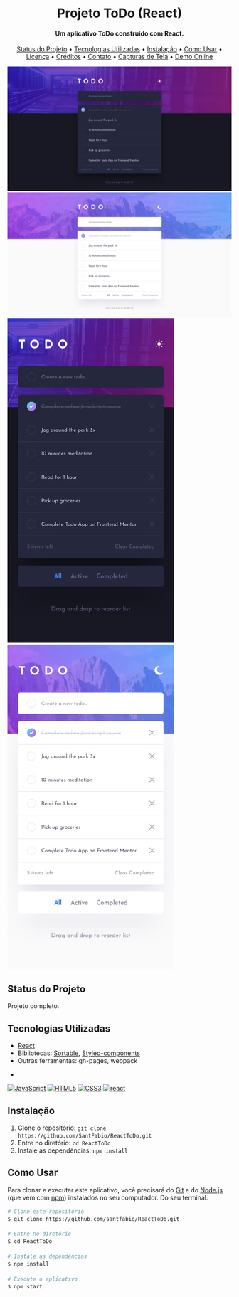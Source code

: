 <h1 align="center">
  <br>
    Projeto ToDo (React)
  <br>
</h1>

<h4 align="center">Um aplicativo ToDo construído com React.</h4>

<p align="center">
  <a href="#status-do-projeto">Status do Projeto</a> •
  <a href="#tecnologias-utilizadas">Tecnologias Utilizadas</a> •
  <a href="#instalação">Instalação</a> •
  <a href="#como-usar">Como Usar</a> •
  <a href="#licença">Licença</a> •
  <a href="#créditos">Créditos</a> •
  <a href="#contato">Contato</a> •
  <a href="#capturas-de-tela">Capturas de Tela</a> •
  <a href="https://santfabio.github.io/ReactToDo/">Demo Online</a>
</p>

![screenshot](https://github.com/SantFabio/ReactToDo/blob/master/design/desktop-design-dark.jpg)
![screenshot](https://github.com/SantFabio/ReactToDo/blob/master/design/desktop-design-light.jpg)
![screenshot](https://github.com/SantFabio/ReactToDo/blob/master/design/mobile-design-dark.jpg)
![screenshot](https://github.com/SantFabio/ReactToDo/blob/master/design/mobile-design-light.jpg)


## Status do Projeto

Projeto completo.

## Tecnologias Utilizadas

- [React](https://react.dev/)
- Bibliotecas: [Sortable](https://sortablejs.github.io/Sortable/), [Styled-components](https://styled-components.com/)
- Outras ferramentas: gh-pages, webpack
- <p align="left">
<a href="https://developer.mozilla.org/en-US/docs/Web/JavaScript" target="_blank" rel="noreferrer"><img src="https://raw.githubusercontent.com/danielcranney/readme-generator/main/public/icons/skills/javascript-colored.svg" width="36" height="36" alt="JavaScript" /></a>
<a href="https://developer.mozilla.org/en-US/docs/Glossary/HTML5" target="_blank" rel="noreferrer"><img src="https://raw.githubusercontent.com/danielcranney/readme-generator/main/public/icons/skills/html5-colored.svg" width="36" height="36" alt="HTML5" /></a>
<a href="https://www.w3.org/TR/CSS/#css" target="_blank" rel="noreferrer"><img src="https://raw.githubusercontent.com/danielcranney/readme-generator/main/public/icons/skills/css3-colored.svg" width="36" height="36" alt="CSS3" /></a>
<a href="https://react.dev/"> <img src="https://cdn.jsdelivr.net/gh/devicons/devicon/icons/react/react-original.svg" width="36" height="36" alt="react"/></a>
          

## Instalação

1. Clone o repositório: `git clone https://github.com/SantFabio/ReactToDo.git`
2. Entre no diretório: `cd ReactToDo`
3. Instale as dependências: `npm install`

## Como Usar

Para clonar e executar este aplicativo, você precisará do [Git](https://git-scm.com) e do [Node.js](https://nodejs.org/en/download/) (que vem com [npm](http://npmjs.com)) instalados no seu computador. Do seu terminal:

```bash
# Clone este repositório
$ git clone https://github.com/santfabio/ReactToDo.git

# Entre no diretório
$ cd ReactToDo

# Instale as dependências
$ npm install

# Execute o aplicativo
$ npm start
```
